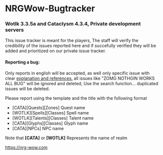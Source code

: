 # NRGWow-Bugtracker
### Wotlk 3.3.5a and Cataclysm 4.3.4, Private development servers
This issue tracker is meant for the players, The staff will verify the credibility of the issues reported here
and if succefully verified they will be added and prioritized on our private issue tracker.

#### Reporting a bug:
Only reports in english will be accepted, as well only specific issue with clear [explanation and references.](https://github.com/NRG-Wow/NRGWow-Bugtracker/blob/master/.github/ISSUE_TEMPLATE/bug_report.md)
all issues like "ZOMG NOTHGIN WORKS ALL BUG" will be ignored and deleted, Use the search function... duplicated issues will be deleted.

Please report using the template and the title with the following format
* [CATA][Quests][Zones] Quest name
* [WOTLK][Spells][Classes] Spell name
* [WOTLK][Talents][Classes] Talent name
* [CATA][Glyphs][Classes] Glyph name
* [CATA][NPCs] NPC name

Note that **[CATA]** or **[WOTLK]** Represents the name of realm

https://nrg-wow.com
